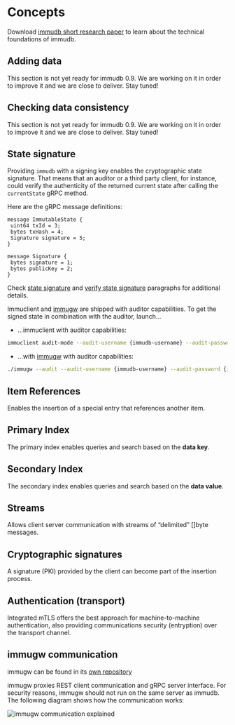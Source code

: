 # Concepts

Download [immudb short research paper](https://codenotary.com/technologies/immudb/) to learn about the technical foundations of immudb.

<WrappedSection>

## Adding data

This section is not yet ready for immudb 0.9. We are working on it in order to improve it and we are close to deliver. Stay tuned!

</WrappedSection>

<WrappedSection>

## Checking data consistency

This section is not yet ready for immudb 0.9. We are working on it in order to improve it and we are close to deliver. Stay tuned!

</WrappedSection>

<WrappedSection>

## State signature

Providing `immudb` with a signing key enables the cryptographic state signature.
That means that an auditor or a third party client, for instance, could verify the authenticity of the returned current state after calling the `currentState` gRPC method.

Here are the gRPC message definitions:

```
message ImmutableState {
 uint64 txId = 3;
 bytes txHash = 4;
 Signature signature = 5;
}

message Signature {
 bytes signature = 1;
 bytes publicKey = 2;
}
```

Check [state signature](old/immudb/#state-signature) and [verify state signature](sdks-api.html#verify-state-signature) paragraphs for additional details.

Immuclient and [immugw](https://github.com/codenotary/immugw) are shipped with auditor capabilities.
To get the signed state in combination with the auditor, launch...

* ...immuclient with auditor capabilities:

```bash
immuclient audit-mode --audit-username {immudb-username} --audit-password {immudb-pw} --audit-signature validate
```

* ...with [immugw](https://github.com/codenotary/immugw) with auditor capabilities:

```bash
./immugw --audit --audit-username {immudb-username} --audit-password {immudb-pw} --audit-signature validate
```

</WrappedSection>

<WrappedSection>

## Item References

Enables the insertion of a special entry that references another item.

</WrappedSection>

<WrappedSection>

## Primary Index

The primary index enables queries and search based on the **data key**.

</WrappedSection>

<WrappedSection>

## Secondary Index

The secondary index enables queries and search based on the **data value**.

</WrappedSection>

<WrappedSection>

## Streams

Allows client server communication with streams of “delimited” []byte messages.

</WrappedSection>

<WrappedSection>

## Cryptographic signatures

A signature (PKI) provided by the client can become part of the insertion process.

</WrappedSection>

<WrappedSection>

## Authentication (transport)

Integrated mTLS offers the best approach for machine-to-machine authentication, also providing communications security (entryption) over the transport channel.

</WrappedSection>

<WrappedSection>

## immugw communication

immugw can be found in its [own repository](https://github.com/codenotary/immugw)

immugw proxies REST client communication and gRPC server interface. For security reasons, immugw should not run on the same server as immudb. The following diagram shows how the communication works:

![immugw communication explained](/diagram-immugw.svg)

</WrappedSection>
